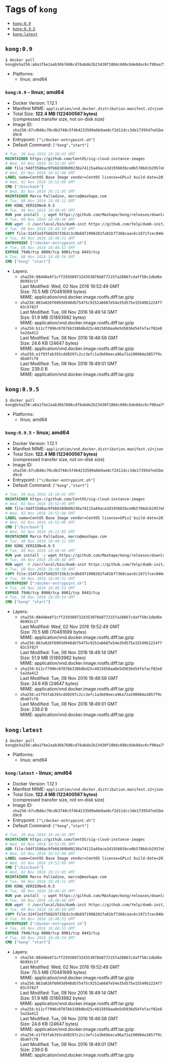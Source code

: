 <!-- THIS FILE IS GENERATED VIA './update-remote.sh' -->

# Tags of `kong`

-	[`kong:0.9`](#kong09)
-	[`kong:0.9.5`](#kong095)
-	[`kong:latest`](#konglatest)

## `kong:0.9`

```console
$ docker pull kong@sha256:a8a1fbe2aab36b7686cd76abde2b23430f10b6c606c6de8dac6cf90aa75ba343
```

-	Platforms:
	-	linux; amd64

### `kong:0.9` - linux; amd64

-	Docker Version: 1.12.1
-	Manifest MIME: `application/vnd.docker.distribution.manifest.v2+json`
-	Total Size: **122.4 MB (122400567 bytes)**  
	(compressed transfer size, not on-disk size)
-	Image ID: `sha256:67cdb6bc70cdb3748c5f4b4233509abb9ae8cf2d11dcc3de1739547ed1bed9c0`
-	Entrypoint: `["\/docker-entrypoint.sh"]`
-	Default Command: `["kong","start"]`

```dockerfile
# Tue, 30 Aug 2016 18:18:45 GMT
MAINTAINER https://github.com/CentOS/sig-cloud-instance-images
# Wed, 02 Nov 2016 19:52:05 GMT
ADD file:54df3580ac9fb66389b09230a74115a49ace2d193603bce0b5786dcb2957eb52 in / 
# Wed, 02 Nov 2016 19:52:08 GMT
LABEL name=CentOS Base Image vendor=CentOS license=GPLv2 build-date=20161102
# Wed, 02 Nov 2016 19:52:09 GMT
CMD ["/bin/bash"]
# Wed, 02 Nov 2016 20:11:05 GMT
MAINTAINER Marco Palladino, marco@mashape.com
# Tue, 08 Nov 2016 18:48:12 GMT
ENV KONG_VERSION=0.9.5
# Tue, 08 Nov 2016 18:48:45 GMT
RUN yum install -y wget https://github.com/Mashape/kong/releases/download/$KONG_VERSION/kong-$KONG_VERSION.el7.noarch.rpm &&     yum clean all
# Tue, 08 Nov 2016 18:48:48 GMT
RUN wget -O /usr/local/bin/dumb-init https://github.com/Yelp/dumb-init/releases/download/v1.1.3/dumb-init_1.1.3_amd64 &&     chmod +x /usr/local/bin/dumb-init
# Tue, 08 Nov 2016 18:48:50 GMT
COPY file:324f2e5f56829733b3c3c8b6971998202fa01bf7368caac6c1971fcec0464e8c in /docker-entrypoint.sh 
# Tue, 08 Nov 2016 18:48:51 GMT
ENTRYPOINT ["/docker-entrypoint.sh"]
# Tue, 08 Nov 2016 18:48:53 GMT
EXPOSE 7946/tcp 8000/tcp 8001/tcp 8443/tcp
# Tue, 08 Nov 2016 18:48:54 GMT
CMD ["kong" "start"]
```

-	Layers:
	-	`sha256:08d48e6f1cff259389732d35307bb877215fa28867cdaff50c1dbd6e0b993c1f`  
		Last Modified: Wed, 02 Nov 2016 19:52:49 GMT  
		Size: 70.5 MB (70481699 bytes)  
		MIME: application/vnd.docker.image.rootfs.diff.tar.gzip
	-	`sha256:863a026f6093d948db75475c9252a6687e54e35d575e15549b1224f703c5f82f`  
		Last Modified: Tue, 08 Nov 2016 18:49:14 GMT  
		Size: 51.9 MB (51893982 bytes)  
		MIME: application/vnd.docker.image.rootfs.diff.tar.gzip
	-	`sha256:b11cf7996c0787bb338b8bd25c4815058aa0e5d5036d54fefacf02e85a2da412`  
		Last Modified: Tue, 08 Nov 2016 18:48:58 GMT  
		Size: 24.6 KB (24647 bytes)  
		MIME: application/vnd.docker.image.rootfs.diff.tar.gzip
	-	`sha256:e1f93fab393cdd9297c2cc3efc1a3b69eeca96a72a190984a3857f9cdba6fcf8`  
		Last Modified: Tue, 08 Nov 2016 18:49:01 GMT  
		Size: 239.0 B  
		MIME: application/vnd.docker.image.rootfs.diff.tar.gzip

## `kong:0.9.5`

```console
$ docker pull kong@sha256:a8a1fbe2aab36b7686cd76abde2b23430f10b6c606c6de8dac6cf90aa75ba343
```

-	Platforms:
	-	linux; amd64

### `kong:0.9.5` - linux; amd64

-	Docker Version: 1.12.1
-	Manifest MIME: `application/vnd.docker.distribution.manifest.v2+json`
-	Total Size: **122.4 MB (122400567 bytes)**  
	(compressed transfer size, not on-disk size)
-	Image ID: `sha256:67cdb6bc70cdb3748c5f4b4233509abb9ae8cf2d11dcc3de1739547ed1bed9c0`
-	Entrypoint: `["\/docker-entrypoint.sh"]`
-	Default Command: `["kong","start"]`

```dockerfile
# Tue, 30 Aug 2016 18:18:45 GMT
MAINTAINER https://github.com/CentOS/sig-cloud-instance-images
# Wed, 02 Nov 2016 19:52:05 GMT
ADD file:54df3580ac9fb66389b09230a74115a49ace2d193603bce0b5786dcb2957eb52 in / 
# Wed, 02 Nov 2016 19:52:08 GMT
LABEL name=CentOS Base Image vendor=CentOS license=GPLv2 build-date=20161102
# Wed, 02 Nov 2016 19:52:09 GMT
CMD ["/bin/bash"]
# Wed, 02 Nov 2016 20:11:05 GMT
MAINTAINER Marco Palladino, marco@mashape.com
# Tue, 08 Nov 2016 18:48:12 GMT
ENV KONG_VERSION=0.9.5
# Tue, 08 Nov 2016 18:48:45 GMT
RUN yum install -y wget https://github.com/Mashape/kong/releases/download/$KONG_VERSION/kong-$KONG_VERSION.el7.noarch.rpm &&     yum clean all
# Tue, 08 Nov 2016 18:48:48 GMT
RUN wget -O /usr/local/bin/dumb-init https://github.com/Yelp/dumb-init/releases/download/v1.1.3/dumb-init_1.1.3_amd64 &&     chmod +x /usr/local/bin/dumb-init
# Tue, 08 Nov 2016 18:48:50 GMT
COPY file:324f2e5f56829733b3c3c8b6971998202fa01bf7368caac6c1971fcec0464e8c in /docker-entrypoint.sh 
# Tue, 08 Nov 2016 18:48:51 GMT
ENTRYPOINT ["/docker-entrypoint.sh"]
# Tue, 08 Nov 2016 18:48:53 GMT
EXPOSE 7946/tcp 8000/tcp 8001/tcp 8443/tcp
# Tue, 08 Nov 2016 18:48:54 GMT
CMD ["kong" "start"]
```

-	Layers:
	-	`sha256:08d48e6f1cff259389732d35307bb877215fa28867cdaff50c1dbd6e0b993c1f`  
		Last Modified: Wed, 02 Nov 2016 19:52:49 GMT  
		Size: 70.5 MB (70481699 bytes)  
		MIME: application/vnd.docker.image.rootfs.diff.tar.gzip
	-	`sha256:863a026f6093d948db75475c9252a6687e54e35d575e15549b1224f703c5f82f`  
		Last Modified: Tue, 08 Nov 2016 18:49:14 GMT  
		Size: 51.9 MB (51893982 bytes)  
		MIME: application/vnd.docker.image.rootfs.diff.tar.gzip
	-	`sha256:b11cf7996c0787bb338b8bd25c4815058aa0e5d5036d54fefacf02e85a2da412`  
		Last Modified: Tue, 08 Nov 2016 18:48:58 GMT  
		Size: 24.6 KB (24647 bytes)  
		MIME: application/vnd.docker.image.rootfs.diff.tar.gzip
	-	`sha256:e1f93fab393cdd9297c2cc3efc1a3b69eeca96a72a190984a3857f9cdba6fcf8`  
		Last Modified: Tue, 08 Nov 2016 18:49:01 GMT  
		Size: 239.0 B  
		MIME: application/vnd.docker.image.rootfs.diff.tar.gzip

## `kong:latest`

```console
$ docker pull kong@sha256:a8a1fbe2aab36b7686cd76abde2b23430f10b6c606c6de8dac6cf90aa75ba343
```

-	Platforms:
	-	linux; amd64

### `kong:latest` - linux; amd64

-	Docker Version: 1.12.1
-	Manifest MIME: `application/vnd.docker.distribution.manifest.v2+json`
-	Total Size: **122.4 MB (122400567 bytes)**  
	(compressed transfer size, not on-disk size)
-	Image ID: `sha256:67cdb6bc70cdb3748c5f4b4233509abb9ae8cf2d11dcc3de1739547ed1bed9c0`
-	Entrypoint: `["\/docker-entrypoint.sh"]`
-	Default Command: `["kong","start"]`

```dockerfile
# Tue, 30 Aug 2016 18:18:45 GMT
MAINTAINER https://github.com/CentOS/sig-cloud-instance-images
# Wed, 02 Nov 2016 19:52:05 GMT
ADD file:54df3580ac9fb66389b09230a74115a49ace2d193603bce0b5786dcb2957eb52 in / 
# Wed, 02 Nov 2016 19:52:08 GMT
LABEL name=CentOS Base Image vendor=CentOS license=GPLv2 build-date=20161102
# Wed, 02 Nov 2016 19:52:09 GMT
CMD ["/bin/bash"]
# Wed, 02 Nov 2016 20:11:05 GMT
MAINTAINER Marco Palladino, marco@mashape.com
# Tue, 08 Nov 2016 18:48:12 GMT
ENV KONG_VERSION=0.9.5
# Tue, 08 Nov 2016 18:48:45 GMT
RUN yum install -y wget https://github.com/Mashape/kong/releases/download/$KONG_VERSION/kong-$KONG_VERSION.el7.noarch.rpm &&     yum clean all
# Tue, 08 Nov 2016 18:48:48 GMT
RUN wget -O /usr/local/bin/dumb-init https://github.com/Yelp/dumb-init/releases/download/v1.1.3/dumb-init_1.1.3_amd64 &&     chmod +x /usr/local/bin/dumb-init
# Tue, 08 Nov 2016 18:48:50 GMT
COPY file:324f2e5f56829733b3c3c8b6971998202fa01bf7368caac6c1971fcec0464e8c in /docker-entrypoint.sh 
# Tue, 08 Nov 2016 18:48:51 GMT
ENTRYPOINT ["/docker-entrypoint.sh"]
# Tue, 08 Nov 2016 18:48:53 GMT
EXPOSE 7946/tcp 8000/tcp 8001/tcp 8443/tcp
# Tue, 08 Nov 2016 18:48:54 GMT
CMD ["kong" "start"]
```

-	Layers:
	-	`sha256:08d48e6f1cff259389732d35307bb877215fa28867cdaff50c1dbd6e0b993c1f`  
		Last Modified: Wed, 02 Nov 2016 19:52:49 GMT  
		Size: 70.5 MB (70481699 bytes)  
		MIME: application/vnd.docker.image.rootfs.diff.tar.gzip
	-	`sha256:863a026f6093d948db75475c9252a6687e54e35d575e15549b1224f703c5f82f`  
		Last Modified: Tue, 08 Nov 2016 18:49:14 GMT  
		Size: 51.9 MB (51893982 bytes)  
		MIME: application/vnd.docker.image.rootfs.diff.tar.gzip
	-	`sha256:b11cf7996c0787bb338b8bd25c4815058aa0e5d5036d54fefacf02e85a2da412`  
		Last Modified: Tue, 08 Nov 2016 18:48:58 GMT  
		Size: 24.6 KB (24647 bytes)  
		MIME: application/vnd.docker.image.rootfs.diff.tar.gzip
	-	`sha256:e1f93fab393cdd9297c2cc3efc1a3b69eeca96a72a190984a3857f9cdba6fcf8`  
		Last Modified: Tue, 08 Nov 2016 18:49:01 GMT  
		Size: 239.0 B  
		MIME: application/vnd.docker.image.rootfs.diff.tar.gzip
